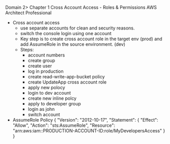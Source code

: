 Domain 2> Chapter 1
Cross Account Access - Roles & Permissions
AWS Architect Professional

* Cross account access
    * use separate accounts for clean and security reasons.
    * switch the console login using one account
    * Key step is to create cross account role in the target env (prod) and add AssumeRole in the source environment. (dev)
    * Steps:
        * account numbers
        * create group
        * create user
        * log in production
        * create read-write-app-bucket policy
        * create UpdateApp cross account role
        * apply new polocy
        * login to dev account
        * create new inline polcy
        * apply to developer group
        * login as john
        * switch account
* AssumeRole Policy
{
    "Version": "2012-10-17",
    "Statement": {
        "Effect": "Allow",
        "Action": "sts:AssumeRole",
        "Resource": "arn:aws:iam::PRODUCTION-ACCOUNT-ID:role/MyDevelopersAccess"
    }
}

